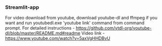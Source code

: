 ### Streamlit-app

For video download from youtube, download youtube-dl and ffmpeg if you want and run youtubedl.exe 'youtube link' command from command prompt.
For detailed instructions - https://github.com/ytdl-org/youtube-dl/blob/master/README.md#readme
Video link - https://www.youtube.com/watch?v=5axVgHHDBvU
